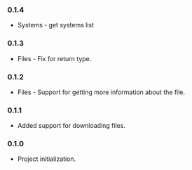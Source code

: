### 0.1.4
* Systems - get systems list

### 0.1.3
* Files - Fix for return type.

### 0.1.2
* Files - Support for getting more information about the file.

### 0.1.1
* Added support for downloading files.

### 0.1.0
* Project initialization.